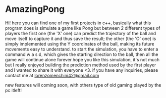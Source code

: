 # AmazingPong

Hi!
here you can find one of my first projects in c++,
basically what this program does is simulate a game like Pong but between 2 different types of players the first one (the 'X' one) can predict the trajectory of the ball and move itself to capture it and thus save the result; 
the other (the 'O' one) is simply implemented using the Y coordinates of the ball, making its future movements easy to understand.
to start the simulation, you have to enter a command w a s d, which gives the starting direction to the ball, then all the game will continue alone forever.hope you like this simulation, it's not much but I really enjoyed building the prediction method used by the first player and I wanted to share it with everyone <3.
if you have any inquiries, please contact me at lorenzomenchini42@gmail.com

new features will coming soon, with others type of old gaming played by the pc itleft!
